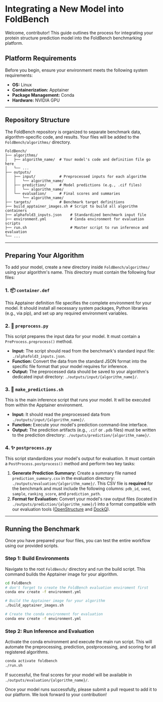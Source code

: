 # Integrating a New Model into FoldBench

Welcome, contributor! This guide outlines the process for integrating your protein structure prediction model into the FoldBench benchmarking platform.

## Platform Requirements

Before you begin, ensure your environment meets the following system requirements:
* **OS:** Linux
* **Containerization:** Apptainer
* **Package Management:** Conda
* **Hardware:** NVIDIA GPU

---

## Repository Structure

The FoldBench repository is organized to separate benchmark data, algorithm-specific code, and results. Your files will be added to the `FoldBench/algorithms/` directory.

```
FoldBench/
├── algorithms/
│   ├── algorithm_name/  # Your model's code and definition file go here
│   └── ...
├── outputs/
│   ├── input/           # Preprocessed inputs for each algorithm
│   │   └── algorithm_name/
│   ├── prediction/      # Model predictions (e.g., .cif files)
│   │   └── algorithm_name/
│   └── evaluation/      # Final scores and summaries
│       └── algorithm_name/
├── targets/             # Benchmark target definitions
├── build_apptainer_images.sh # Script to build all algorithm containers
├── alphafold3_inputs.json    # Standardized benchmark input file
├── environment.yml           # Conda environment for evaluation scripts
├── run.sh                    # Master script to run inference and evaluation
└── ...
```

---

## Preparing Your Algorithm

To add your model, create a new directory inside `FoldBench/algorithms/` using your algorithm's name. This directory must contain the following four files:

### 1. 📦 `container.def`
This Apptainer definition file specifies the complete environment for your model. It should install all necessary system packages, Python libraries (e.g., via pip), and set up any required environment variables.

### 2. 📝 `preprocess.py`
This script prepares the input data for your model. It must contain a `PreProcess.preprocess()` method.

* **Input:** The script should read from the benchmark's standard input file: `./alphafold3_inputs.json`.
* **Function:** Convert the data from the standard JSON format into the specific file format that your model requires for inference.
* **Output:** The preprocessed data should be saved to your algorithm's dedicated input directory: `./outputs/input/{algorithm_name}/`.

### 3. 🚀 `make_predictions.sh`
This is the main inference script that runs your model. It will be executed from within the Apptainer environment.

* **Input:** It should read the preprocessed data from `./outputs/input/{algorithm_name}/`.
* **Function:** Execute your model's prediction command-line interface.
* **Output:** The prediction artifacts (e.g., `.cif` or `.pdb` files) must be written to the prediction directory: `./outputs/prediction/{algorithm_name}/`.

### 4. ✨ `postprocess.py`
This script standardizes your model's output for evaluation. It must contain a `PostProcess.postprocess()` method and perform two key tasks:

1.  **Generate Prediction Summary:** Create a summary file named `prediction_summary.csv` in the evaluation directory: `./outputs/evaluation/{algorithm_name}/`. This CSV file is **required** for the benchmark and must include the following columns: `pdb_id`, `seed`, `sample`, `ranking_score`, and `prediction_path`.
2.  **Format for Evaluation:** Convert your model's raw output files (located in `./outputs/prediction/{algorithm_name}/`) into a format compatible with our evaluation tools ([OpenStructure](https://git.scicore.unibas.ch/schwede/openstructure) and [DockQ](https://github.com/bjornwallner/DockQ)).

---

## Running the Benchmark

Once you have prepared your four files, you can test the entire workflow using our provided scripts.

### Step 1: Build Environments
Navigate to the root `FoldBench/` directory and run the build script. This command builds the Apptainer image for your algorithm. 

```bash
cd FoldBench
# don't forget to create the FoldBench evaluation enviroment first
conda env create -f environment.yml

# Build the Apptainer image for your algorithm
./build_apptainer_images.sh

# Create the conda environment for evaluation
conda env create -f environment.yml
```

### Step 2: Run Inference and Evaluation
Activate the conda environment and execute the main run script. This will automate the preprocessing, prediction, postprocessing, and scoring for all registered algorithms.

```bash
conda activate foldbench
./run.sh
```
If successful, the final scores for your model will be available in `./outputs/evaluation/{algorithm_name}/`.

Once your model runs successfully, please submit a pull request to add it to our platform. We look forward to your contribution!